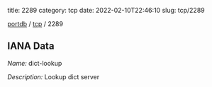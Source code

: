 title: 2289
category: tcp
date: 2022-02-10T22:46:10
slug: tcp/2289

[portdb](/) / [tcp](/category/tcp.html) / 2289


## IANA Data

_Name:_ dict-lookup

_Description:_ Lookup dict server

